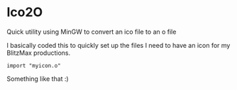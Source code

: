 # Ico2O
Quick utility using MinGW to convert an ico file to an o file



I basically coded this to quickly set up the files I need to have an icon for my BlitzMax productions.

~~~BlitzMax
import "myicon.o"
~~~

Something like that :)

